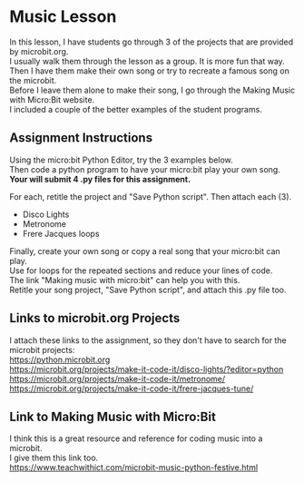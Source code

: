 # Music Lesson  

In this lesson, I have students go through 3 of the projects that are provided by microbit.org.   
I usually walk them through the lesson as a group.  It is more fun that way.  
Then I have them make their own song or try to recreate a famous song on the microbit.  
Before I leave them alone to make their song, I go through the Making Music with Micro:Bit website.  
I included a couple of the better examples of the student programs.  

## Assignment Instructions  
Using the micro:bit Python Editor, try the 3 examples below.    
Then code a python program to have your micro:bit play your own song.  
**Your will submit 4 .py files for this assignment.**  

For each, retitle the project and "Save Python script".  Then attach each (3).  
- Disco Lights
- Metronome
- Frere Jacques loops

Finally, create your own song or copy a real song that your micro:bit can play.  
Use for loops for the repeated sections and reduce your lines of code.  
The link "Making music with micro:bit" can help you with this.  
Retitle your song project, "Save Python script", and attach this .py file too.  

## Links to microbit.org Projects  
I attach these links to the assignment, so they don't have to search for the microbit projects:  
https://python.microbit.org  
https://microbit.org/projects/make-it-code-it/disco-lights/?editor=python  
https://microbit.org/projects/make-it-code-it/metronome/  
https://microbit.org/projects/make-it-code-it/frere-jacques-tune/  

## Link to Making Music with Micro:Bit
I think this is a great resource and reference for coding music into a microbit.  
I give them this link too.  
https://www.teachwithict.com/microbit-music-python-festive.html  
